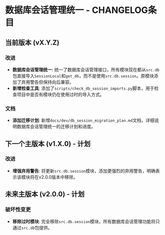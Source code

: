 # 数据库会话管理统一 - CHANGELOG条目

## 当前版本 (vX.Y.Z)

### 改进

- **数据库会话管理统一**: 统一了数据库会话管理接口，所有模块现在都从`src.db`包直接导入`SessionLocal`和`get_db`，而不是使用`src.db.session`。原模块添加了弃用警告但保持向后兼容。
- **新增检查工具**: 添加了`scripts/check_db_session_imports.py`脚本，用于检查项目中是否有模块仍在使用过时的导入方式。

### 文档

- **添加迁移计划**: 新增`docs/dev/db_session_migration_plan.md`文档，详细说明数据库会话管理统一的迁移计划和进度。

## 下一个主版本 (v1.X.0) - 计划

### 改进

- **增强弃用警告**: 将更新`src.db.session`模块，添加更强烈的弃用警告，明确表示该模块将在v2.0.0版本中移除。

## 未来主版本 (v2.0.0) - 计划

### 破坏性变更

- **移除过时模块**: 完全移除`src.db.session`模块，所有数据库会话管理功能将只通过`src.db`包提供。
